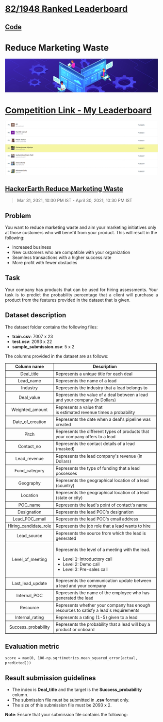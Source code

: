 # [82/1948 Ranked Leaderboard](https://www.hackerearth.com/challenges/competitive/hackerearth-machine-learning-challenge-reduce-marketing-spend/leaderboard/reduce-marketing-waste-24-9c4e0592/page/2/)

## [Code](./reduce_marketing_waste_cat_boost.ipynb)

# Reduce Marketing Waste

![feature image](./images/reduce-marketing-waste-feature-image.png)

# [Competition Link - My Leaderboard](https://www.hackerearth.com/challenges/competitive/hackerearth-machine-learning-challenge-reduce-marketing-spend/leaderboard/reduce-marketing-waste-24-9c4e0592/page/2/)

![leaderboard](./images/leaderboard.png)


## [HackerEarth Reduce Marketing Waste](https://www.hackerearth.com/challenges/competitive/hackerearth-machine-learning-challenge-reduce-marketing-spend/)
> Mar 31, 2021, 10:00 PM IST - April 30, 2021, 10:30 PM IST

## **Problem**

<div class="description">
	<p>You want to reduce marketing waste and aim your marketing initiatives only at those customers who will
		benefit from your product. This will result in the following:
	</p>
	<ul>
		<li>Increased business</li>
		<li>New customers who are compatible with your organization</li>
		<li>Seamless transactions with a higher success rate</li>
		<li>More profit with fewer obstacles</li>
	</ul>
	<h2 style="text-align:justify"><strong>Task</strong></h2>
	<p style="text-align:justify">Your company has&nbsp;products that can be used for hiring
		assessments.&nbsp;Your task is to predict the probability percentage that a client will purchase a
		product from the features provided in the dataset that is given.
	</p>
	<h2>Dataset description</h2>
	<p>The dataset folder contains the following files:</p>
	<ul>
		<li><strong>train.csv</strong>: 7007 x 23</li>
		<li><strong>test.csv</strong>: 2093 x 22</li>
		<li><strong>sample_submission.csv</strong>: 5 x 2</li>
	</ul>
	<p>The columns provided in the dataset are as follows:</p>
	<table border="1" style="width:500px">
		<tbody>
			<tr>
				<td style="text-align:center; width:139px"><strong>Column name</strong></td>
				<td style="text-align:center; width:346px"><strong>Description</strong></td>
			</tr>
			<tr>
				<td style="text-align:center; width:139px">Deal_title</td>
				<td style="width:346px">Represents a unique title for each deal</td>
			</tr>
			<tr>
				<td style="text-align:center; width:139px">Lead_name</td>
				<td style="width:346px">Represents the name of a lead</td>
			</tr>
			<tr>
				<td style="text-align:center; width:139px">Industry</td>
				<td style="width:346px">Represents the industry that a lead belongs to</td>
			</tr>
			<tr>
				<td style="text-align:center; width:139px">Deal_value</td>
				<td style="width:346px">Represents the value of a deal between a lead and your company (in
					Dollars)
				</td>
			</tr>
			<tr>
				<td style="text-align:center; width:139px">Weighted_amount</td>
				<td style="width:346px">Represents a value that is&nbsp;estimated&nbsp;revenue&nbsp;times a
					probability
				</td>
			</tr>
			<tr>
				<td style="text-align:center; width:139px">Date_of_creation</td>
				<td style="width:346px">Represents the date when a deal's pipeline was created</td>
			</tr>
			<tr>
				<td style="text-align:center; width:139px">Pitch</td>
				<td style="width:346px">Represents the different types of products that your company offers to a
					lead
				</td>
			</tr>
			<tr>
				<td style="text-align:center; width:139px">Contact_no</td>
				<td style="width:346px">Represents the contact details of a lead (masked)</td>
			</tr>
			<tr>
				<td style="text-align:center; width:139px">Lead_revenue</td>
				<td style="width:346px">Represents the lead company's revenue (in Dollars)</td>
			</tr>
			<tr>
				<td style="text-align:center; width:139px">Fund_category</td>
				<td style="width:346px">Represents the type of funding that a lead possesses</td>
			</tr>
			<tr>
				<td style="text-align:center; width:139px">Geography</td>
				<td style="width:346px">Represents the geographical location of a lead (country)</td>
			</tr>
			<tr>
				<td style="text-align:center; width:139px">Location</td>
				<td style="width:346px">Represents the geographical location of a lead (state or city)</td>
			</tr>
			<tr>
				<td style="text-align:center; width:139px">POC_name</td>
				<td style="width:346px">Represents the lead's point of contact's name</td>
			</tr>
			<tr>
				<td style="text-align:center; width:139px">Designation</td>
				<td style="width:346px">Represents the lead POC's designation</td>
			</tr>
			<tr>
				<td style="text-align:center; width:139px">Lead_POC_email</td>
				<td style="width:346px">Represents the lead POC's email address</td>
			</tr>
			<tr>
				<td style="text-align:center; width:139px">Hiring_candidate_role</td>
				<td style="width:346px">Represents the job role that a lead wants to hire&nbsp;</td>
			</tr>
			<tr>
				<td style="text-align:center; width:139px">Lead_source</td>
				<td style="width:346px">Represents the source from which the lead is generated</td>
			</tr>
			<tr>
				<td style="text-align:center; width:139px">Level_of_meeting</td>
				<td style="width:346px">
					<p>Represents the level of a meeting with the lead.&nbsp;</p>
					<ul>
						<li>Level 1: Introductory call</li>
						<li>Level 2: Demo call</li>
						<li>Level 3: Pre-sales call</li>
					</ul>
				</td>
			</tr>
			<tr>
				<td style="text-align:center; width:139px">Last_lead_update</td>
				<td style="width:346px">Represents the communication update between a lead and your company</td>
			</tr>
			<tr>
				<td style="text-align:center; width:139px">Internal_POC</td>
				<td style="width:346px">Represents the name of the employee who has generated the lead</td>
			</tr>
			<tr>
				<td style="text-align:center; width:139px">Resource</td>
				<td style="width:346px">Represents whether your company has enough resources to satisfy a lead's
					requirements
				</td>
			</tr>
			<tr>
				<td style="text-align:center; width:139px">Internal_rating</td>
				<td style="width:346px">Represents a rating (1-5) given to a lead&nbsp;</td>
			</tr>
			<tr>
				<td style="text-align:center; width:139px">Success_probability</td>
				<td style="width:346px">Represents the probability that a lead will buy a product or
					onboard&nbsp;
				</td>
			</tr>
		</tbody>
	</table>
	<h2><strong>Evaluation metric</strong></h2>
	<pre
		class="prettyprint"><code>score = max(0, 100-np.sqrt(metrics.mean_squared_error(actual, predicted)))</code></pre>
	<h2><strong>Result submission guidelines</strong></h2>
	<ul>
		<li>The index is <strong>Deal_title</strong> and the target is
			the&nbsp;<strong>Success_probability</strong> column.&nbsp;
		</li>
		<li>The submission file must be submitted in <strong>.csv</strong> format only.</li>
		<li>The size of this submission file must be&nbsp;2093 x&nbsp;2.</li>
	</ul>
	<p><strong>Note</strong>: Ensure that your submission file contains the following:</p>
</div>
